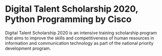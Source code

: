 # Digital Talent Scholarship 2020, Python Programming by Cisco
Digital Talent Scholarship 2020 is an intensive training scholarship program that aims to improve the skills and competitiveness of human resources in information and communication technology as part of the national priority development program.


